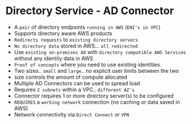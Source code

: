 # Directory Service - AD Connector

- A `pair` of directory endpoints `running in AWS` (`ENI's in VPC`)
- Supports directory aware AWS products
- `Redirects requests` to `existing directory servers`
- `No directory data` stored in AWS... `all redirected`
- Use `existing on-premises AD` with `directory compatible AWS Services` without any identity data in AWS
- `Proof of concepts` where you need to use existing identities.
- Two sizes.. `small` and `large`.. no explicit user limits between the two
- size controls the amount of compute allocated
- Multiple AD Connectors can be used to spread load
- Requires `2 subnets` within a VPC.. `different AZ's`
- Connector requires 1 or more directory server(s) to be configured
- `REQUIRES` a `working network` connection (no caching or data saved in AWS)
- Network connectivity via `Direct Connect` or `VPN`
